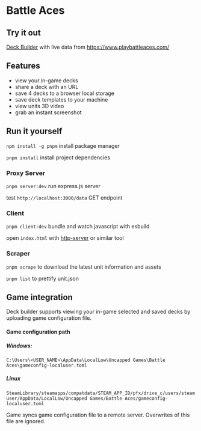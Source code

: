 # Battle Aces

## Try it out

[Deck Builder](https://zaokret.github.io/battle-aces/) with live data from https://www.playbattleaces.com/

## Features

 - view your in-game decks
 - share a deck with an URL
 - save 4 decks to a browser local storage
 - save deck templates to your machine 
 - view units 3D video 
 - grab an instant screenshot

## Run it yourself

`npm install -g pnpm` install package manager

`pnpm install` install project dependencies

### Proxy Server

`pnpm server:dev` run express.js server

test `http://localhost:3000/data` GET endpoint

### Client

`pnpm client:dev` bundle and watch javascript with esbuild

open `index.html` with [http-server](https://www.npmjs.com/package/http-server) or similar tool

### Scraper

`pnpm scrape` to download the latest unit information and assets

`pnpm list` to prettify unit.json

## Game integration

Deck builder supports viewing your in-game selected and saved decks by uploading game configuration file.

#### Game configuration path
##### Windows: 
`C:\Users\<USER_NAME>\AppData\LocalLow\Uncapped Games\Battle Aces\gameconfig-localuser.toml` 
##### Linux
`SteamLibrary/steamapps/compatdata/STEAM_APP_ID/pfx/drive_c/users/steamuser/AppData/LocalLow/Uncapped Games/Battle Aces/gameconfig-localuser.toml`

Game syncs game configuration file to a remote server. Overwrites of this file are ignored.


